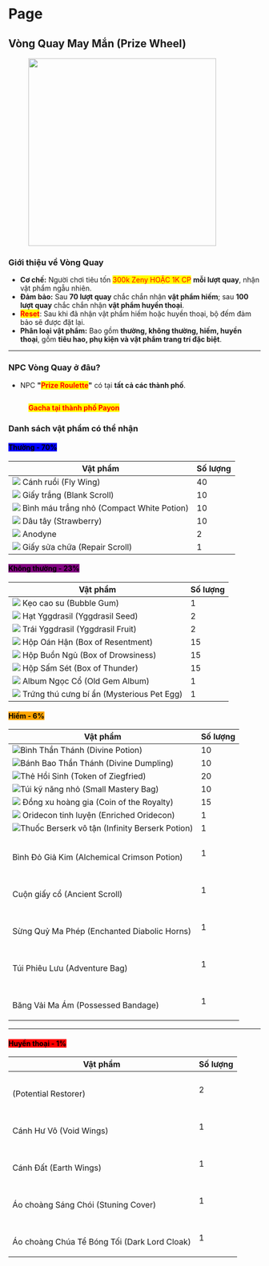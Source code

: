# Page

## Vòng Quay May Mắn (Prize Wheel)

<figure><img src="https://719346718-files.gitbook.io/~/files/v0/b/gitbook-x-prod.appspot.com/o/spaces%2F5dw75qmKGvVS4vVNTE1B%2Fuploads%2FLG5qmG2Z1duhXveK69bg%2Fimage.png?alt=media&#x26;token=e1bc3fb8-5020-4b11-97fb-29ee46f19e5e" alt="" width="375"><figcaption></figcaption></figure>

### **Giới thiệu về Vòng Quay**

* **Cơ chế:** Người chơi tiêu tốn <mark style="color:red;">300k Zeny HOẶC 1K CP</mark> **mỗi lượt quay**, nhận vật phẩm ngẫu nhiên.
* **Đảm bảo:** Sau **70 lượt quay** chắc chắn nhận **vật phẩm hiếm**; sau **100 lượt quay** chắc chắn nhận **vật phẩm huyền thoại**.
* <mark style="color:red;">**Reset**</mark>: Sau khi đã nhận vật phẩm hiếm hoặc huyền thoại, bộ đếm đảm bảo sẽ được đặt lại.
* **Phân loại vật phẩm:** Bao gồm **thường, không thường, hiếm, huyền thoại**, gồm **tiêu hao, phụ kiện và vật phẩm trang trí đặc biệt**.

***

### **NPC Vòng Quay ở đâu?**

* NPC **"**<mark style="color:red;">**Prize Roulette**</mark>**"** có tại **tất cả các thành phố**.

<figure><img src="https://719346718-files.gitbook.io/~/files/v0/b/gitbook-x-prod.appspot.com/o/spaces%2F5dw75qmKGvVS4vVNTE1B%2Fuploads%2ForteGZtiJxxYV31M3tvV%2Fcgaaa.png?alt=media&#x26;token=d905c882-b322-4e0b-bc80-9e1c8ed3e44b" alt=""><figcaption><p><mark style="color:red;"><strong>Gacha tại thành phố Payon</strong></mark></p></figcaption></figure>

### **Danh sách vật phẩm có thể nhận**

#### <mark style="background-color:blue;">**Thường - 70%**</mark>

| Vật phẩm                                                                                                                                                                                                                                                   | Số lượng |
| ---------------------------------------------------------------------------------------------------------------------------------------------------------------------------------------------------------------------------------------------------------- | -------- |
| ![](https://719346718-files.gitbook.io/~/files/v0/b/gitbook-x-prod.appspot.com/o/spaces%2F5dw75qmKGvVS4vVNTE1B%2Fuploads%2FlzbYAxKqbUsegdUzNEsh%2F601.png?alt=media\&token=d9b7d87f-bbc1-4542-a111-48c9e07e39f5) Cánh ruồi (Fly Wing)                      | 40       |
| ![](https://719346718-files.gitbook.io/~/files/v0/b/gitbook-x-prod.appspot.com/o/spaces%2F5dw75qmKGvVS4vVNTE1B%2Fuploads%2FlFPEpfx50XXMVcak5snn%2F7433.png?alt=media\&token=b7ae44b0-1b80-4d15-9296-cebd5b0c69cc) Giấy trắng (Blank Scroll)                | 10       |
| ![](https://719346718-files.gitbook.io/~/files/v0/b/gitbook-x-prod.appspot.com/o/spaces%2F5dw75qmKGvVS4vVNTE1B%2Fuploads%2F8u8w5QtsfNJyYFJmYdPO%2F547.png?alt=media\&token=e3e3fcfe-721c-478e-b418-5e8663f39ac4) Bình máu trắng nhỏ (Compact White Potion) | 10       |
| ![](https://719346718-files.gitbook.io/~/files/v0/b/gitbook-x-prod.appspot.com/o/spaces%2F5dw75qmKGvVS4vVNTE1B%2Fuploads%2F3u2tSvmnj2bZ7vsSmK1V%2F578.png?alt=media\&token=a75903b7-83df-44d0-80b3-7a5e612c6ec9) Dâu tây (Strawberry)                      | 10       |
| ![](https://719346718-files.gitbook.io/~/files/v0/b/gitbook-x-prod.appspot.com/o/spaces%2F5dw75qmKGvVS4vVNTE1B%2Fuploads%2FMrPD4KiWeLXZYfud445v%2F605.png?alt=media\&token=b1b209b5-883e-4676-84fd-a82ea2f6c6ec) Anodyne                                   | 2        |
| ![](https://719346718-files.gitbook.io/~/files/v0/b/gitbook-x-prod.appspot.com/o/spaces%2F5dw75qmKGvVS4vVNTE1B%2Fuploads%2Fvb5vvXVQEVlUmtR7SrHZ%2F12216.png?alt=media\&token=56d0c7c0-7e5f-49df-ad46-78267c067545) Giấy sửa chữa (Repair Scroll)           | 1        |

#### <mark style="background-color:purple;">Không thường - 23%</mark>

| Vật phẩm                                                                                                                                                                                                                                                     | Số lượng |
| ------------------------------------------------------------------------------------------------------------------------------------------------------------------------------------------------------------------------------------------------------------ | -------- |
| ![](https://719346718-files.gitbook.io/~/files/v0/b/gitbook-x-prod.appspot.com/o/spaces%2F5dw75qmKGvVS4vVNTE1B%2Fuploads%2FFc7X0aihqWT1aoW2yXzu%2Fimage.png?alt=media\&token=fb88377b-1b80-410c-b15d-5c8538b5b228) Kẹo cao su (Bubble Gum)                   | 1        |
| ![](https://719346718-files.gitbook.io/~/files/v0/b/gitbook-x-prod.appspot.com/o/spaces%2F5dw75qmKGvVS4vVNTE1B%2Fuploads%2Fu5RSalIqjTkbLzrR3eCG%2F608.png?alt=media\&token=ec03f060-ad23-401c-b31b-a3f9bdec69c3) Hạt Yggdrasil (Yggdrasil Seed)              | 2        |
| ![](https://719346718-files.gitbook.io/~/files/v0/b/gitbook-x-prod.appspot.com/o/spaces%2F5dw75qmKGvVS4vVNTE1B%2Fuploads%2FDQ3iJpw6IWWeWxe6etaH%2F607.png?alt=media\&token=ee1f2566-5e6c-4994-acc3-254de2e42e5d) Trái Yggdrasil (Yggdrasil Fruit)            | 2        |
| ![](https://719346718-files.gitbook.io/~/files/v0/b/gitbook-x-prod.appspot.com/o/spaces%2F5dw75qmKGvVS4vVNTE1B%2Fuploads%2FnW6yUZRhbeIKwKElk17n%2F12030.png?alt=media\&token=fedb5eda-fa7f-468d-a472-16cfcb621151) Hộp Oán Hận (Box of Resentment)           | 15       |
| ![](https://719346718-files.gitbook.io/~/files/v0/b/gitbook-x-prod.appspot.com/o/spaces%2F5dw75qmKGvVS4vVNTE1B%2Fuploads%2FSZKgNNCjKqMCyOJcas6y%2F12031.png?alt=media\&token=9a6ef896-7e62-41fc-af33-f46b5bd36de1) Hộp Buồn Ngủ (Box of Drowsiness)          | 15       |
| ![](https://719346718-files.gitbook.io/~/files/v0/b/gitbook-x-prod.appspot.com/o/spaces%2F5dw75qmKGvVS4vVNTE1B%2Fuploads%2FVeg2qIHaV42GDk6UZtT6%2F12028.png?alt=media\&token=0e8971f1-a18e-4f86-a741-75d5a068724a) Hộp Sấm Sét (Box of Thunder)              | 15       |
| ![](https://719346718-files.gitbook.io/~/files/v0/b/gitbook-x-prod.appspot.com/o/spaces%2F5dw75qmKGvVS4vVNTE1B%2Fuploads%2FwRpRh9CS7h7kx7f2dggW%2Fimage.png?alt=media\&token=1ae80180-b067-4481-b8b6-6854fb10a570) Album Ngọc Cổ (Old Gem Album)             | 1        |
| ![](https://719346718-files.gitbook.io/~/files/v0/b/gitbook-x-prod.appspot.com/o/spaces%2F5dw75qmKGvVS4vVNTE1B%2Fuploads%2F4U7VEDlWJvBmitPp2KSc%2Fimage.png?alt=media\&token=bfacb802-bb37-4ed3-83fa-dd4899059120) Trứng thú cưng bí ẩn (Mysterious Pet Egg) | 1        |

#### <mark style="background-color:orange;">**Hiếm - 6%**</mark>

| Vật phẩm                                                                                                                                                                                                                                                                                                                                                                                                         | Số lượng |
| ---------------------------------------------------------------------------------------------------------------------------------------------------------------------------------------------------------------------------------------------------------------------------------------------------------------------------------------------------------------------------------------------------------------- | -------- |
| ![](<../.gitbook/assets/image (638).png>)Bình Thần Thánh (Divine Potion)                                                                                                                                                                                                                                                                                                                                         | 10       |
| ![](<../.gitbook/assets/image (639).png>)Bánh Bao Thần Thánh (Divine Dumpling)                                                                                                                                                                                                                                                                                                                                   | 10       |
| ![](https://roakaiksea.gitbook.io/ro-akain-sea/~gitbook/image?url=https%3A%2F%2F719346718-files.gitbook.io%2F%7E%2Ffiles%2Fv0%2Fb%2Fgitbook-x-prod.appspot.com%2Fo%2Fspaces%252F5dw75qmKGvVS4vVNTE1B%252Fuploads%252FqMW4v2juNbXNFpsrulr4%252Fimage.png%3Falt%3Dmedia%26token%3D5001f929-2078-4a11-be74-9787d188f7fa\&width=300\&dpr=4\&quality=100\&sign=c314fdf\&sv=2)Thẻ Hồi Sinh (Token of Ziegfried)        | 20       |
| ![](<../.gitbook/assets/image (640).png>)Túi kỹ năng nhỏ (Small Mastery Bag)                                                                                                                                                                                                                                                                                                                                     | 10       |
| ![](https://roakaiksea.gitbook.io/ro-akain-sea/~gitbook/image?url=https%3A%2F%2F719346718-files.gitbook.io%2F%7E%2Ffiles%2Fv0%2Fb%2Fgitbook-x-prod.appspot.com%2Fo%2Fspaces%252F5dw75qmKGvVS4vVNTE1B%252Fuploads%252FMzdVYU3nZAFE0LGH8KzK%252F671.png%3Falt%3Dmedia%26token%3D082cf71b-042c-4428-a9ce-929f3610e519\&width=300\&dpr=4\&quality=100\&sign=f1bb959d\&sv=2) Đồng xu hoàng gia (Coin of the Royalty)  | 15       |
| ![](https://roakaiksea.gitbook.io/ro-akain-sea/~gitbook/image?url=https%3A%2F%2F719346718-files.gitbook.io%2F%7E%2Ffiles%2Fv0%2Fb%2Fgitbook-x-prod.appspot.com%2Fo%2Fspaces%252F5dw75qmKGvVS4vVNTE1B%252Fuploads%252FvhewgCo4LHqtbL4Fsz22%252F7620.png%3Falt%3Dmedia%26token%3De7ce0a8f-9078-4f5b-be8e-40e828a16bee\&width=300\&dpr=4\&quality=100\&sign=a4c37c61\&sv=2) Oridecon tinh luyện (Enriched Oridecon) | 1        |
| ![](<../.gitbook/assets/image (642).png>)Thuốc Berserk vô tận (Infinity Berserk Potion)                                                                                                                                                                                                                                                                                                                          | 1        |
| <div><figure><img src="../.gitbook/assets/image (2).gif" alt=""><figcaption></figcaption></figure></div><p>Bình Đỏ Giả Kim (Alchemical Crimson Potion)</p>                                                                                                                                                                                                                                                       | 1        |
| <div><figure><img src="../.gitbook/assets/image (5).gif" alt=""><figcaption></figcaption></figure></div><p>Cuộn giấy cổ (Ancient Scroll)</p>                                                                                                                                                                                                                                                                     | 1        |
| <div><figure><img src="../.gitbook/assets/image (4).gif" alt=""><figcaption></figcaption></figure></div><p>Sừng Quỷ Ma Phép (Enchanted Diabolic Horns)</p>                                                                                                                                                                                                                                                       | 1        |
| <div><figure><img src="../.gitbook/assets/image (6).gif" alt=""><figcaption></figcaption></figure></div><p>Túi Phiêu Lưu (Adventure Bag)</p>                                                                                                                                                                                                                                                                     | 1        |
| <div><figure><img src="../.gitbook/assets/image (7).gif" alt=""><figcaption></figcaption></figure></div><p>Băng Vải Ma Ám (Possessed Bandage)</p>                                                                                                                                                                                                                                                                | 1        |

***

#### <mark style="background-color:red;">**Huyền thoại - 1%**</mark>

| Vật phẩm                                                                                                                                                     | Số lượng |
| ------------------------------------------------------------------------------------------------------------------------------------------------------------ | -------- |
| <div><figure><img src="../.gitbook/assets/image (644).png" alt=""><figcaption></figcaption></figure></div><p> (Potential Restorer)</p>                       | 2        |
| <div><figure><img src="../.gitbook/assets/image (8).gif" alt=""><figcaption></figcaption></figure></div><p>Cánh Hư Vô (Void Wings)</p>                       | 1        |
| <div><figure><img src="../.gitbook/assets/image (9).gif" alt=""><figcaption></figcaption></figure></div><p>Cánh Đất (Earth Wings)</p>                        | 1        |
| <div><figure><img src="../.gitbook/assets/image (10).gif" alt=""><figcaption></figcaption></figure></div><p>Áo choàng Sáng Chói (Stuning Cover)</p>          | 1        |
| <div><figure><img src="../.gitbook/assets/image (11).gif" alt=""><figcaption></figcaption></figure></div><p>Áo choàng Chúa Tể Bóng Tối (Dark Lord Cloak)</p> | 1        |

